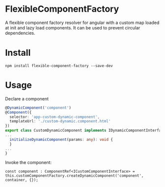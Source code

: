 # FlexibleComponentFactory

A flexible component factory resolver for angular with a custom map loaded at init and lazy load components. 
It can be used to prevent circular dependencies.

# Install
```
npm install flexible-component-factory --save-dev
```
# Usage

Declare a component

```typescript
@DynamicComponent('component')
@Component({
  selector: 'app-custom-dynamic-component',
  templateUrl: './custom-dynamic.component.html'
})
export class CustomDynamicComponent implements IDynamicComponentInterface {
...
  initializeDynamicComponent(params: any): void {
  }
...
}
```

Invoke the component:

```
const component : ComponentRef<ICustomComponentInterface> = this.customComponentFactory.createDynamicComponent('component', container, {});
```

